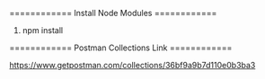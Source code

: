 ============ Install Node Modules ============
1. npm install

============ Postman Collections Link ============ 

https://www.getpostman.com/collections/36bf9a9b7d110e0b3ba3